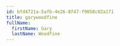 ```yaml
---
id: bfd4721a-5afb-4e26-8f47-f9058c02a171
title: garywoodfine
fullName:
  firstName: Gary
  lastName: Woodfine
---
```

